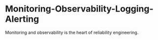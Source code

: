 # Monitoring-Observability-Logging-Alerting
Monitoring and observability is the heart of reliability engineering. 
